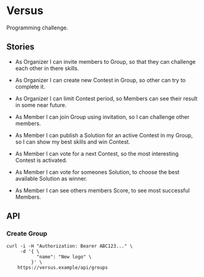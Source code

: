 # Versus

Programming challenge.

## Stories

* As Organizer I can invite members to Group, so that they can challenge each other in there skills.
* As Organizer I can create new Contest in Group, so other can try to complete it.
* As Organizer I can limit Contest period, so Members can see their result in some near future.

* As Member I can join Group using invitation, so I can challenge other members.
* As Member I can publish a Solution for an active Contest in my Group, so I can show my best skills and win Contest. 
* As Member I can vote for a next Contest, so the most interesting Contest is activated.
* As Member I can vote for someones Solution, to choose the best available Solution as winner.
* As Member I can see others members Score, to see most successful Members.

## API

### Create Group

```shell
curl -i -H "Authorization: Bearer ABC123..." \
     -d '{ \
           "name": "New logo" \
         }' \
    https://versus.example/api/groups
```
